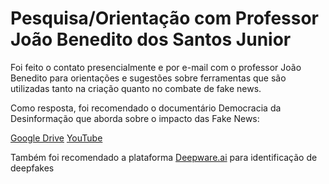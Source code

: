 # Pesquisa/Orientação com Professor João Benedito dos Santos Junior
Foi feito o contato presencialmente e por e-mail com o professor João Benedito para orientações e sugestões sobre ferramentas que são utilizadas tanto na criação quanto no combate de fake news.

Como resposta, foi recomendado o documentário Democracia da Desinformação que aborda sobre o impacto das Fake News:

[Google Drive](https://drive.google.com/drive/folders/1SQSWgflMfQmmruwGfUqE2dxyVc0i9tlX)
[YouTube](https://www.youtube.com/watch?v=xkxMGasD2kY&ab_channel=TVUNIFAE)

Também foi recomendado a plataforma [Deepware.ai](https://deepware.ai/) para identificação de deepfakes
